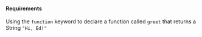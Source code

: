 #### Requirements
Using the `function` keyword to declare a function called `greet` that returns a String `"Hi, Ed!"`
